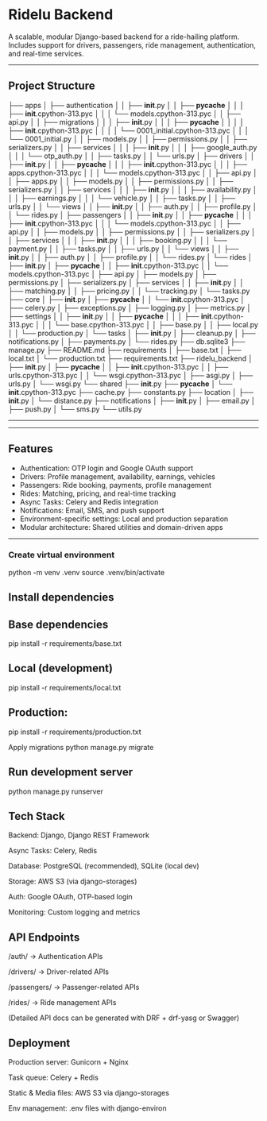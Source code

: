 # Ridelu Backend

A scalable, modular Django-based backend for a ride-hailing platform.  
Includes support for drivers, passengers, ride management, authentication, and real-time services.

---

## Project Structure

├── apps
│   ├── authentication
│   │   ├── __init__.py
│   │   ├── __pycache__
│   │   │   ├── __init__.cpython-313.pyc
│   │   │   └── models.cpython-313.pyc
│   │   ├── api.py
│   │   ├── migrations
│   │   │   ├── __init__.py
│   │   │   ├── __pycache__
│   │   │   │   ├── __init__.cpython-313.pyc
│   │   │   │   └── 0001_initial.cpython-313.pyc
│   │   │   └── 0001_initial.py
│   │   ├── models.py
│   │   ├── permissions.py
│   │   ├── serializers.py
│   │   ├── services
│   │   │   ├── __init__.py
│   │   │   ├── google_auth.py
│   │   │   └── otp_auth.py
│   │   ├── tasks.py
│   │   └── urls.py
│   ├── drivers
│   │   ├── __init__.py
│   │   ├── __pycache__
│   │   │   ├── __init__.cpython-313.pyc
│   │   │   ├── apps.cpython-313.pyc
│   │   │   └── models.cpython-313.pyc
│   │   ├── api.py
│   │   ├── apps.py
│   │   ├── models.py
│   │   ├── permissions.py
│   │   ├── serializers.py
│   │   ├── services
│   │   │   ├── __init__.py
│   │   │   ├── availability.py
│   │   │   ├── earnings.py
│   │   │   └── vehicle.py
│   │   ├── tasks.py
│   │   ├── urls.py
│   │   └── views
│   │       ├── __init__.py
│   │       ├── auth.py
│   │       ├── profile.py
│   │       └── rides.py
│   ├── passengers
│   │   ├── __init__.py
│   │   ├── __pycache__
│   │   │   ├── __init__.cpython-313.pyc
│   │   │   └── models.cpython-313.pyc
│   │   ├── api.py
│   │   ├── models.py
│   │   ├── permissions.py
│   │   ├── serializers.py
│   │   ├── services
│   │   │   ├── __init__.py
│   │   │   ├── booking.py
│   │   │   └── payment.py
│   │   ├── tasks.py
│   │   ├── urls.py
│   │   └── views
│   │       ├── __init__.py
│   │       ├── auth.py
│   │       ├── profile.py
│   │       └── rides.py
│   └── rides
│       ├── __init__.py
│       ├── __pycache__
│       │   ├── __init__.cpython-313.pyc
│       │   └── models.cpython-313.pyc
│       ├── api.py
│       ├── models.py
│       ├── permissions.py
│       ├── serializers.py
│       ├── services
│       │   ├── __init__.py
│       │   ├── matching.py
│       │   ├── pricing.py
│       │   └── tracking.py
│       └── tasks.py
├── core
│   ├── __init__.py
│   ├── __pycache__
│   │   └── __init__.cpython-313.pyc
│   ├── celery.py
│   ├── exceptions.py
│   ├── logging.py
│   ├── metrics.py
│   ├── settings
│   │   ├── __init__.py
│   │   ├── __pycache__
│   │   │   ├── __init__.cpython-313.pyc
│   │   │   └── base.cpython-313.pyc
│   │   ├── base.py
│   │   ├── local.py
│   │   └── production.py
│   └── tasks
│       ├── __init__.py
│       ├── cleanup.py
│       ├── notifications.py
│       ├── payments.py
│       └── rides.py
├── db.sqlite3
├── manage.py
├── README.md
├── requirements
│   ├── base.txt
│   ├── local.txt
│   └── production.txt
├── requirements.txt
├── ridelu_backend
│   ├── __init__.py
│   ├── __pycache__
│   │   ├── __init__.cpython-313.pyc
│   │   ├── urls.cpython-313.pyc
│   │   └── wsgi.cpython-313.pyc
│   ├── asgi.py
│   ├── urls.py
│   └── wsgi.py
└── shared
    ├── __init__.py
    ├── __pycache__
    │   └── __init__.cpython-313.pyc
    ├── cache.py
    ├── constants.py
    ├── location
    │   ├── __init__.py
    │   └── distance.py
    ├── notifications
    │   ├── __init__.py
    │   ├── email.py
    │   ├── push.py
    │   └── sms.py
    └── utils.py

---


---

## Features

- Authentication: OTP login and Google OAuth support
- Drivers: Profile management, availability, earnings, vehicles
- Passengers: Ride booking, payments, profile management
- Rides: Matching, pricing, and real-time tracking
- Async Tasks: Celery and Redis integration
- Notifications: Email, SMS, and push support
- Environment-specific settings: Local and production separation
- Modular architecture: Shared utilities and domain-driven apps

---

### Create virtual environment

python -m venv .venv
source .venv/bin/activate

## Install dependencies

## Base dependencies

pip install -r requirements/base.txt


## Local (development)

pip install -r requirements/local.txt


## Production:

pip install -r requirements/production.txt

Apply migrations
python manage.py migrate

## Run development server
python manage.py runserver

## Tech Stack

Backend: Django, Django REST Framework

Async Tasks: Celery, Redis

Database: PostgreSQL (recommended), SQLite (local dev)

Storage: AWS S3 (via django-storages)

Auth: Google OAuth, OTP-based login

Monitoring: Custom logging and metrics

## API Endpoints

/auth/ → Authentication APIs

/drivers/ → Driver-related APIs

/passengers/ → Passenger-related APIs

/rides/ → Ride management APIs

(Detailed API docs can be generated with DRF + drf-yasg or Swagger)

## Deployment

Production server: Gunicorn + Nginx

Task queue: Celery + Redis

Static & Media files: AWS S3 via django-storages

Env management: .env files with django-environ